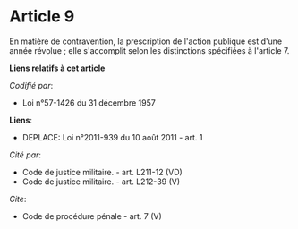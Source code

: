 # Article 9

En matière de contravention, la prescription de l'action publique est d'une année révolue ; elle s'accomplit selon les
distinctions spécifiées à l'article 7.

**Liens relatifs à cet article**

_Codifié par_:

  - Loi n°57-1426 du 31 décembre 1957

**Liens**:

  - DEPLACE: Loi n°2011-939 du 10 août 2011 - art. 1

_Cité par_:

  - Code de justice militaire. - art. L211-12 (VD)
  - Code de justice militaire. - art. L212-39 (V)

_Cite_:

  - Code de procédure pénale - art. 7 (V)

